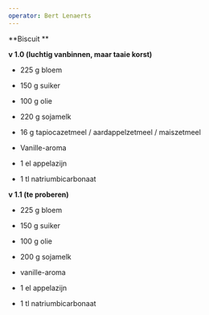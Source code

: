 ```yaml
---
operator: Bert Lenaerts
---
```


**Biscuit **

**v 1.0 (luchtig vanbinnen, maar taaie korst)**

-   225 g bloem

-   150 g suiker

-   100 g olie

-   220 g sojamelk

-   16 g tapiocazetmeel / aardappelzetmeel / maiszetmeel

-   Vanille-aroma

-   1 el appelazijn

-   1 tl natriumbicarbonaat

**v 1.1 (te proberen)**

-   225 g bloem

-   150 g suiker

-   100 g olie

-   200 g sojamelk

-   vanille-aroma

-   1 el appelazijn

-   1 tl natriumbicarbonaat
